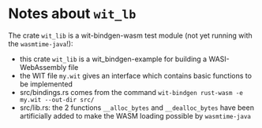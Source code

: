 # Notes about `wit_lb`

The crate `wit_lib` is a wit-bindgen-wasm test module (not yet running with the `wasmtime-java`!):

- this crate `wit_lib` is a wit_bindgen-example for building a WASI-WebAssembly file
- the WIT file `my.wit` gives an interface which contains basic functions to be implemented
- src/bindings.rs comes from the command `wit-bindgen rust-wasm -e my.wit --out-dir src/`
- src/lib.rs: the 2 functions `__alloc_bytes` and `__dealloc_bytes` have been artificially added to make the WASM loading possible by `wasmtime-java`
